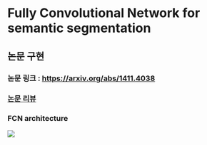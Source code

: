 # Fully Convolutional Network for semantic segmentation
## 논문 구현
### 논문 링크 : https://arxiv.org/abs/1411.4038
### [논문 리뷰](https://github.com/Sangh0/Segmentation/blob/main/FCN/fcn_paper.ipynb)
### FCN architecture  
<img src = "https://www.renom.jp/notebooks/tutorial/image_processing/fcn-segmentation/fcn-segmentation.png">
